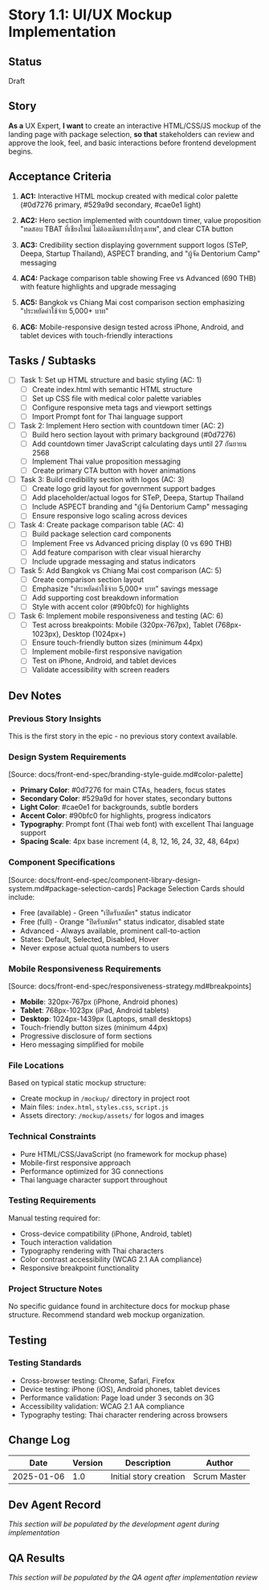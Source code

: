 # Story 1.1: UI/UX Mockup Implementation

## Status
Draft

## Story
**As a** UX Expert,
**I want** to create an interactive HTML/CSS/JS mockup of the landing page with package selection,
**so that** stakeholders can review and approve the look, feel, and basic interactions before frontend development begins.

## Acceptance Criteria
1. **AC1:** Interactive HTML mockup created with medical color palette (#0d7276 primary, #529a9d secondary, #cae0e1 light)

2. **AC2:** Hero section implemented with countdown timer, value proposition "ทดสอบ TBAT ที่เชียงใหม่ ไม่ต้องเดินทางไปกรุงเทพ", and clear CTA button

3. **AC3:** Credibility section displaying government support logos (STeP, Deepa, Startup Thailand), ASPECT branding, and "ผู้จัด Dentorium Camp" messaging

4. **AC4:** Package comparison table showing Free vs Advanced (690 THB) with feature highlights and upgrade messaging

5. **AC5:** Bangkok vs Chiang Mai cost comparison section emphasizing "ประหยัดค่าใช้จ่าย 5,000+ บาท"

6. **AC6:** Mobile-responsive design tested across iPhone, Android, and tablet devices with touch-friendly interactions

## Tasks / Subtasks
- [ ] Task 1: Set up HTML structure and basic styling (AC: 1)
  - [ ] Create index.html with semantic HTML structure
  - [ ] Set up CSS file with medical color palette variables
  - [ ] Configure responsive meta tags and viewport settings
  - [ ] Import Prompt font for Thai language support

- [ ] Task 2: Implement Hero section with countdown timer (AC: 2)
  - [ ] Build hero section layout with primary background (#0d7276)
  - [ ] Add countdown timer JavaScript calculating days until 27 กันยายน 2568
  - [ ] Implement Thai value proposition messaging
  - [ ] Create primary CTA button with hover animations

- [ ] Task 3: Build credibility section with logos (AC: 3)
  - [ ] Create logo grid layout for government support badges
  - [ ] Add placeholder/actual logos for STeP, Deepa, Startup Thailand
  - [ ] Include ASPECT branding and "ผู้จัด Dentorium Camp" messaging
  - [ ] Ensure responsive logo scaling across devices

- [ ] Task 4: Create package comparison table (AC: 4)
  - [ ] Build package selection card components
  - [ ] Implement Free vs Advanced pricing display (0 vs 690 THB)
  - [ ] Add feature comparison with clear visual hierarchy
  - [ ] Include upgrade messaging and status indicators

- [ ] Task 5: Add Bangkok vs Chiang Mai cost comparison (AC: 5)
  - [ ] Create comparison section layout
  - [ ] Emphasize "ประหยัดค่าใช้จ่าย 5,000+ บาท" savings message
  - [ ] Add supporting cost breakdown information
  - [ ] Style with accent color (#90bfc0) for highlights

- [ ] Task 6: Implement mobile responsiveness and testing (AC: 6)
  - [ ] Test across breakpoints: Mobile (320px-767px), Tablet (768px-1023px), Desktop (1024px+)
  - [ ] Ensure touch-friendly button sizes (minimum 44px)
  - [ ] Implement mobile-first responsive navigation
  - [ ] Test on iPhone, Android, and tablet devices
  - [ ] Validate accessibility with screen readers

## Dev Notes

### Previous Story Insights
This is the first story in the epic - no previous story context available.

### Design System Requirements
[Source: docs/front-end-spec/branding-style-guide.md#color-palette]
- **Primary Color**: #0d7276 for main CTAs, headers, focus states
- **Secondary Color**: #529a9d for hover states, secondary buttons  
- **Light Color**: #cae0e1 for backgrounds, subtle borders
- **Accent Color**: #90bfc0 for highlights, progress indicators
- **Typography**: Prompt font (Thai web font) with excellent Thai language support
- **Spacing Scale**: 4px base increment (4, 8, 12, 16, 24, 32, 48, 64px)

### Component Specifications
[Source: docs/front-end-spec/component-library-design-system.md#package-selection-cards]
Package Selection Cards should include:
- Free (available) - Green "เปิดรับสมัคร" status indicator
- Free (full) - Orange "ปิดรับสมัคร" status indicator, disabled state
- Advanced - Always available, prominent call-to-action
- States: Default, Selected, Disabled, Hover
- Never expose actual quota numbers to users

### Mobile Responsiveness Requirements
[Source: docs/front-end-spec/responsiveness-strategy.md#breakpoints]
- **Mobile**: 320px-767px (iPhone, Android phones)
- **Tablet**: 768px-1023px (iPad, Android tablets)  
- **Desktop**: 1024px-1439px (Laptops, small desktops)
- Touch-friendly button sizes (minimum 44px)
- Progressive disclosure of form sections
- Hero messaging simplified for mobile

### File Locations
Based on typical static mockup structure:
- Create mockup in `/mockup/` directory in project root
- Main files: `index.html`, `styles.css`, `script.js`
- Assets directory: `/mockup/assets/` for logos and images

### Technical Constraints
- Pure HTML/CSS/JavaScript (no framework for mockup phase)
- Mobile-first responsive approach
- Performance optimized for 3G connections
- Thai language character support throughout

### Testing Requirements
Manual testing required for:
- Cross-device compatibility (iPhone, Android, tablet)
- Touch interaction validation
- Typography rendering with Thai characters
- Color contrast accessibility (WCAG 2.1 AA compliance)
- Responsive breakpoint functionality

### Project Structure Notes
No specific guidance found in architecture docs for mockup phase structure. Recommend standard web mockup organization.

## Testing

### Testing Standards
- Cross-browser testing: Chrome, Safari, Firefox
- Device testing: iPhone (iOS), Android phones, tablet devices
- Performance validation: Page load under 3 seconds on 3G
- Accessibility validation: WCAG 2.1 AA compliance
- Typography testing: Thai character rendering across browsers

## Change Log
| Date | Version | Description | Author |
|------|---------|-------------|---------|
| 2025-01-06 | 1.0 | Initial story creation | Scrum Master |

## Dev Agent Record
*This section will be populated by the development agent during implementation*

## QA Results  
*This section will be populated by the QA agent after implementation review*